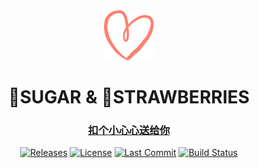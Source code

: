 <div align="center">
  <a href="https://qsomula.top">
    <img src="public/img/heart.svg"  width="80px" height="80px">
  </a>
  <h1 align="center">
    🍬SUGAR & 🍓STRAWBERRIES
  </h1>
  <h3 align="center">
    <a href="https://qsomula.top">扣个小心心送给你</a>
  </h3>

[![Releases](https://img.shields.io/github/release/Harris-Shelby/SUGAR__AND__STRAWBERRIES.svg)](https://github.com/Harris-Shelby/SUGAR__STRAWBERRIES-SUGAR__AND__STRAWBERRIES/releases)  [![License](https://img.shields.io/github/license/Harris-Shelby/SUGAR__AND__STRAWBERRIES.svg)](https://github.com/Harris-Shelby/SUGAR__STRAWBERRIES-SUGAR__AND__STRAWBERRIES/blob/master/LICENSE)  [![Last Commit](https://img.shields.io/github/last-commit/Harris-Shelby/SUGAR__AND__STRAWBERRIES.svg)](https://github.com/Harris-Shelby/SUGAR__STRAWBERRIES-SUGAR__AND__STRAWBERRIES/commits)  [![Build Status](https://drone.qsomula.top/api/badges/SUGAR__STRAWBERRIES/SUGAR__AND__STRAWBERRIES/status.svg)](https://drone.qsomula.top/SUGAR__STRAWBERRIES/SUGAR__AND__STRAWBERRIES)
